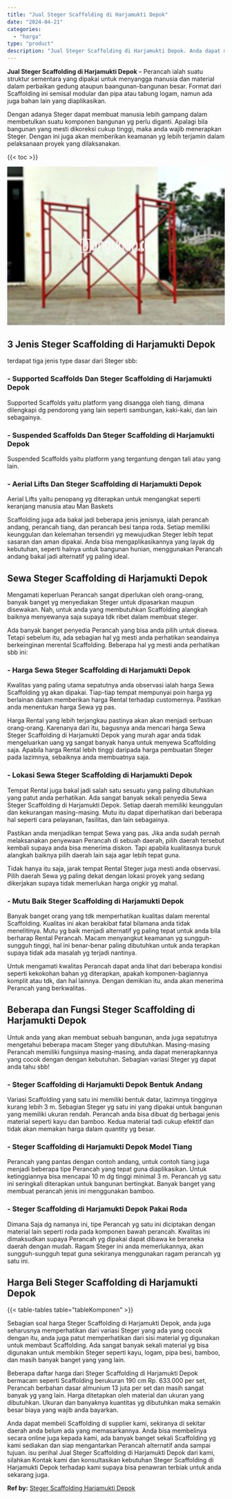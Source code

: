 ```yaml
---
title: "Jual Steger Scaffolding di Harjamukti Depok"
date: "2024-04-21"
categories: 
  - "harga"
type: "product"
description: "Jual Steger Scaffolding di Harjamukti Depok. Anda dapat membeli Scaffolding di supplier kami, sekiranya di sekitar daerah anda belum ada yang memasarkannya...."
---
```


**Jual Steger Scaffolding di Harjamukti Depok** – Perancah ialah suatu struktur sementara yang dipakai untuk menyangga manusia dan material dalam perbaikan gedung ataupun baangunan-bangunan besar. Format dari Scaffolding ini semisal modular dan pipa atau tabung logam, namun ada juga bahan lain yang diaplikasikan.

Dengan adanya Steger dapat membuat manusia lebih gampang dalam membetulkan suatu komponen bangunan yg perlu diganti. Apalagi bila bangunan yang mesti dikoreksi cukup tinggi, maka anda wajib menerapkan Steger. Dengan ini juga akan memberikan keamanan yg lebih terjamin dalam pelaksanaan proyek yang dilaksanakan.

{{< toc >}}

![Jual Steger Scaffolding di Harjamukti Depok](/images/sewa-scaffolding-steger-27.png)

## 3 Jenis Steger Scaffolding di Harjamukti Depok

terdapat tiga jenis type dasar dari Steger sbb:

### \- Supported Scaffolds Dan Steger Scaffolding di Harjamukti Depok

Supported Scaffolds yaitu platform yang disangga oleh tiang, dimana dilengkapi dg pendorong yang lain seperti sambungan, kaki-kaki, dan lain sebagainya.

### \- Suspended Scaffolds Dan Steger Scaffolding di Harjamukti Depok

Suspended Scaffolds yaitu platform yang tergantung dengan tali atau yang lain.

### \- Aerial Lifts Dan Steger Scaffolding di Harjamukti Depok

Aerial Lifts yaitu penopang yg diterapkan untuk mengangkat seperti keranjang manusia atau Man Baskets

Scaffolding juga ada bakal jadi beberapa jenis jenisnya, ialah perancah andang, perancah tiang, dan perancah besi tanpa roda. Setiap memiliki keunggulan dan kelemahan tersendiri yg mewujudkan Steger lebih tepat sasaran dan aman dipakai. Anda bisa mengaplikasikannya yang layak dg kebutuhan, seperti halnya untuk bangunan hunian, menggunakan Perancah andang bakal jadi alternatif yg paling ideal.

## Sewa Steger Scaffolding di Harjamukti Depok

Mengamati keperluan Perancah sangat diperlukan oleh orang-orang, banyak banget yg menyediakan Steger untuk dipasarkan maupun disewakan. Nah, untuk anda yang membutuhkan Scaffolding alangkah baiknya menyewanya saja supaya tdk ribet dalam membuat steger.

Ada banyak banget penyedia Perancah yang bisa anda pilih untuk disewa. Tetapi sebelum itu, ada sebagian hal yg mesti anda perhatikan seandainya berkeinginan merental Scaffolding. Beberapa hal yg mesti anda perhatikan sbb ini:

### \- Harga Sewa Steger Scaffolding di Harjamukti Depok

Kwalitas yang paling utama sepatutnya anda observasi ialah harga Sewa Scaffolding yg akan dipakai. Tiap-tiap tempat mempunyai poin harga yg berlainan dalam memberikan harga Rental terhadap customernya. Pastikan anda menentukan harga Sewa yg pas.

Harga Rental yang lebih terjangkau pastinya akan akan menjadi serbuan orang-orang. Karenanya dari itu, bagusnya anda mencari harga Sewa Steger Scaffolding di Harjamukti Depok yang murah agar anda tidak mengeluarkan uang yg sangat banyak hanya untuk menyewa Scaffolding saja. Apabila harga Rental lebih tinggi daripada harga pembuatan Steger pada lazimnya, sebaiknya anda membuatnya saja.

### \- Lokasi Sewa Steger Scaffolding di Harjamukti Depok

Tempat Rental juga bakal jadi salah satu sesuatu yang paling dibutuhkan yang patut anda perhatikan. Ada sangat banyak sekali penyedia Sewa Steger Scaffolding di Harjamukti Depok. Setiap daerah memiliki keunggulan dan kekurangan masing-masing. Mutu itu dapat diperhatikan dari beberapa hal seperti cara pelayanan, fasilitas, dan lain sebagainya.

Pastikan anda menjadikan tempat Sewa yang pas. Jika anda sudah pernah melaksanakan penyewaan Perancah di sebuah daerah, pilih daerah tersebut kembali supaya anda bisa menerima diskon. Tapi apabila kualitasnya buruk alangkah baiknya pilih daerah lain saja agar lebih tepat guna.

Tidak hanya itu saja, jarak tempat Rental Steger juga mesti anda observasi. Pilih daerah Sewa yg paling dekat dengan lokasi proyek yang sedang dikerjakan supaya tidak memerlukan harga ongkir yg mahal.

### \- Mutu Baik Steger Scaffolding di Harjamukti Depok

Banyak banget orang yang tdk memperhatikan kualitas dalam merental Scaffolding. Kualitas ini akan berakibat fatal bilamana anda tidak menelitinya. Mutu yg baik menjadi alternatif yg paling tepat untuk anda bila berharap Rental Perancah. Macam menyangkut keamanan yg sungguh-sungguh tinggi, hal ini benar-benar paling dibutuhkan untuk anda terapkan supaya tidak ada masalah yg terjadi nantinya.

Untuk mengamati kwalitas Perancah dapat anda lihat dari beberapa kondisi seperti kekokohan bahan yg diterapkan, apakah komponen-bagiannya komplit atau tdk, dan hal lainnya. Dengan demikian itu, anda akan menerima Perancah yang berkwalitas.

## Beberapa dan Fungsi Steger Scaffolding di Harjamukti Depok

Untuk anda yang akan membuat sebuah bangunan, anda juga sepatutnya mengetahui beberapa macam Steger yang dibutuhkan. Masing-masing Perancah memiliki fungsinya masing-masing, anda dapat menerapkannya yang cocok dengan dengan kebutuhan. Sebagian variasi Steger yg dapat anda tahu sbb!

### \- Steger Scaffolding di Harjamukti Depok Bentuk Andang

Variasi Scaffolding yang satu ini memiliki bentuk datar, lazimnya tingginya kurang lebih 3 m. Sebagian Steger yg satu ini yang dipakai untuk bangunan yang memiliki ukuran rendah. Perancah anda bisa dibuat dg berbagai jenis material seperti kayu dan bamboo. Kedua material tadi cukup efektif dan tidak akan memakan harga dalam quantity yg besar.

### \- Steger Scaffolding di Harjamukti Depok Model Tiang

Perancah yang pantas dengan contoh andang, untuk contoh tiang juga menjadi beberapa tipe Perancah yang tepat guna diaplikasikan. Untuk ketinggiannya bisa mencapai 10 m dg tinggi minimal 3 m. Perancah yg satu ini seringkali diterapkan untuk bangunan bertingkat. Banyak banget yang membuat perancah jenis ini menggunakan bamboo.

### \- Steger Scaffolding di Harjamukti Depok Pakai Roda

Dimana Saja dg namanya ini, tipe Perancah yg satu ini diciptakan dengan material lain seperti roda pada komponen bawah perancah. Kwalitas ini dimaksudkan supaya Perancah yg dipakai dapat dibawa ke beraneka daerah dengan mudah. Ragam Steger ini anda memerlukannya, akan sungguh-sungguh tepat guna sekiranya menggunakan ragam perancah yg satu ini.

## Harga Beli Steger Scaffolding di Harjamukti Depok

{{< table-tables table="tableKomponen" >}}

Sebagian soal harga Steger Scaffolding di Harjamukti Depok, anda juga seharusnya memperhatikan dari variasi Steger yang ada yang cocok dengan itu, anda juga patut memperhatikan dari sisi material yg digunakan untuk membaut Scaffolding. Ada sangat banyak sekali material yg bisa digunakan untuk membikin Steger seperti kayu, logam, pipa besi, bamboo, dan masih banyak banget yang yang lain.

Beberapa daftar harga dari Steger Scaffolding di Harjamukti Depok bermacam seperti Scaffolding berukuran 190 cm Rp. 633.000 per set, Perancah berbahan dasar almunium 13 juta per set dan masih sangat banyak yg yang lain. Harga ditetapkan oleh material dan ukuran yang dibutuhkan. Ukuran dan banyaknya kuantitas yg dibutuhkan maka semakin besar biaya yang wajib anda bayarkan.

Anda dapat membeli Scaffolding di supplier kami, sekiranya di sekitar daerah anda belum ada yang memasarkannya. Anda bisa membelinya secara online juga kepada kami, ada banyak banget sekali Scaffolding yg kami sediakan dan siap mengantarkan Perancah alternatif anda sampai tujuan. isu perihal Jual Steger Scaffolding di Harjamukti Depok dari kami, silahkan Kontak kami dan konsultasikan kebutuhan Steger Scaffolding di Harjamukti Depok terhadap kami supaya bisa penawran terbiak untuk anda sekarang juga.

**Ref by:** [Steger Scaffolding Harjamukti Depok](https://id.wikipedia.org/wiki/Steger)
